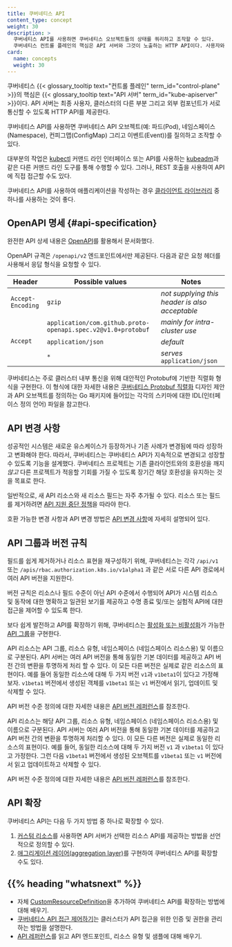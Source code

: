 ```yaml
---
title: 쿠버네티스 API
content_type: concept
weight: 30
description: >
  쿠버네티스 API를 사용하면 쿠버네티스 오브젝트들의 상태를 쿼리하고 조작할 수 있다.
  쿠버네티스 컨트롤 플레인의 핵심은 API 서버와 그것이 노출하는 HTTP API이다. 사용자와 클러스터의 다른 부분 및 모든 외부 컴포넌트는 API 서버를 통해 서로 통신한다.
card:
  name: concepts
  weight: 30
---
```


<!-- overview -->

쿠버네티스 {{< glossary_tooltip text="컨트롤 플레인" term_id="control-plane" >}}의 핵심은
{{< glossary_tooltip text="API 서버" term_id="kube-apiserver" >}}이다. API 서버는
최종 사용자, 클러스터의 다른 부분 그리고 외부 컴포넌트가 서로 통신할
수 있도록 HTTP API를 제공한다.

쿠버네티스 API를 사용하면 쿠버네티스 API 오브젝트(예:
파드(Pod), 네임스페이스(Namespace), 컨피그맵(ConfigMap) 그리고 이벤트(Event))를 질의하고 조작할 수 있다.

대부분의 작업은 [kubectl](/docs/reference/kubectl/overview/)
커맨드 라인 인터페이스 또는 API를 사용하는
[kubeadm](/docs/reference/setup-tools/kubeadm/)과
같은 다른 커맨드 라인 도구를 통해 수행할 수 있다.
그러나, REST 호출을 사용하여 API에 직접 접근할 수도 있다.

쿠버네티스 API를 사용하여 애플리케이션을 작성하는 경우
[클라이언트 라이브러리](/docs/reference/using-api/client-libraries/) 중 하나를 사용하는 것이 좋다.

<!-- body -->

## OpenAPI 명세 {#api-specification}

완전한 API 상세 내용은 [OpenAPI](https://www.openapis.org/)를 활용해서 문서화했다.

OpenAPI 규격은 `/openapi/v2` 엔드포인트에서만 제공된다.
다음과 같은 요청 헤더를 사용해서 응답 형식을 요청할 수 있다.

<table>
  <caption style="display:none">Valid request header values for OpenAPI v2 queries</caption>
  <thead>
     <tr>
        <th>Header</th>
        <th style="min-width: 50%;">Possible values</th>
        <th>Notes</th>
     </tr>
  </thead>
  <tbody>
     <tr>
        <td><code>Accept-Encoding</code></td>
        <td><code>gzip</code></td>
        <td><em>not supplying this header is also acceptable</em></td>
     </tr>
     <tr>
        <td rowspan="3"><code>Accept</code></td>
        <td><code>application/com.github.proto-openapi.spec.v2@v1.0+protobuf</code></td>
        <td><em>mainly for intra-cluster use</em></td>
     </tr>
     <tr>
        <td><code>application/json</code></td>
        <td><em>default</em></td>
     </tr>
     <tr>
        <td><code>*</code></td>
        <td><em>serves </em><code>application/json</code></td>
     </tr>
  </tbody>
</table>

쿠버네티스는 주로 클러스터 내부 통신을 위해 대안적인
Protobuf에 기반한 직렬화 형식을 구현한다. 이 형식에 대한
자세한 내용은 [쿠버네티스 Protobuf 직렬화](https://github.com/kubernetes/community/blob/master/contributors/design-proposals/api-machinery/protobuf.md) 디자인 제안과
API 오브젝트를 정의하는 Go 패키지에 들어있는 각각의 스키마에 대한
IDL(인터페이스 정의 언어) 파일을 참고한다.

## API 변경 사항

성공적인 시스템은 새로운 유스케이스가 등장하거나 기존 사례가 변경됨에 따라 성장하고 변화해야 한다.
따라서, 쿠버네티스는 쿠버네티스 API가 지속적으로 변경되고 성장할 수 있도록 기능을 설계했다.
쿠버네티스 프로젝트는 기존 클라이언트와의 호환성을 깨지 _않고_ 다른 프로젝트가
적응할 기회를 가질 수 있도록 장기간 해당 호환성을 유지하는 것을 목표로 한다.

일반적으로, 새 API 리소스와 새 리소스 필드는 자주 추가될 수 있다.
리소스 또는 필드를 제거하려면
[API 지원 중단 정책](/docs/reference/using-api/deprecation-policy/)을 따라야 한다.

호환 가능한 변경 사항과 API 변경 방법은
[API 변경 사항](https://git.k8s.io/community/contributors/devel/sig-architecture/api_changes.md#readme)에 자세히 설명되어 있다.

## API 그룹과 버전 규칙

필드를 쉽게 제거하거나 리소스 표현을 재구성하기 위해,
쿠버네티스는 각각 `/api/v1` 또는 `/apis/rbac.authorization.k8s.io/v1alpha1` 과
같은 서로 다른 API 경로에서 여러 API 버전을 지원한다.

버전 규칙은 리소스나 필드 수준이 아닌 API 수준에서 수행되어
API가 시스템 리소스 및 동작에 대한 명확하고 일관된 보기를 제공하고
수명 종료 및/또는 실험적 API에 대한 접근을
제어할 수 있도록 한다.

보다 쉽게 발전하고 API를 확장하기 위해, 쿠버네티스는
[활성화 또는 비활성화](/ko/docs/reference/using-api/#api-그룹-활성화-또는-비활성화)가
가능한 [API 그룹](/ko/docs/reference/using-api/#api-그룹)을 구현한다.

API 리소스는 API 그룹, 리소스 유형, 네임스페이스
(네임스페이스 리소스용) 및 이름으로 구분된다. API 서버는
여러 API 버전을 통해 동일한 기본 데이터를 제공하고 API 버전 간의
변환을 투명하게 처리 할 수 있다. 이 모든 다른 버전은 실제로
같은 리소스의 표현이다. 예를 들어 동일한 리소스에 대해
두 가지 버전 `v1`과 `v1beta1`이 있다고 가정해 보자.
`v1beta1` 버전에서 생성된 객체를 `v1beta1` 또는 `v1` 버전에서
읽기, 업데이트 및 삭제할 수 있다.

API 버전 수준 정의에 대한 자세한 내용은
[API 버전 레퍼런스](/ko/docs/reference/using-api/#api-버전-규칙)를 참조한다.

API 리소스는 해당 API 그룹, 리소스 유형, 네임스페이스
(네임스페이스 리소스용) 및 이름으로 구분된다. API 서버는 여러 API 버전을 통해 동일한
기본 데이터를 제공하고 API 버전 간의 변환을 투명하게
처리할 수 있다. 이 모든 다른 버전은 실제로
동일한 리소스의 표현이다. 예를 들어, 동일한 리소스에 대해 두 가지
버전 `v1` 과 `v1beta1` 이 있다고 가정한다. 그런 다음 `v1beta1` 버전에서
생성된 오브젝트를 `v1beta1` 또는 `v1` 버전에서 읽고 업데이트하고
삭제할 수 있다.

API 버전 수준 정의에 대한 자세한 내용은
[API 버전 레퍼런스](/ko/docs/reference/using-api/api-overview/#api-버전-규칙)를 참조한다.

## API 확장

쿠버네티스 API는 다음 두 가지 방법 중 하나로 확장할 수 있다.

1. [커스텀 리소스](/ko/docs/concepts/extend-kubernetes/api-extension/custom-resources/)를
   사용하면 API 서버가 선택한 리소스 API를 제공하는 방법을 선언적으로 정의할 수 있다.
1. [애그리게이션 레이어(aggregation layer)](/ko/docs/concepts/extend-kubernetes/api-extension/apiserver-aggregation/)를
   구현하여 쿠버네티스 API를 확장할 수도 있다.

## {{% heading "whatsnext" %}}

- 자체 [CustomResourceDefinition](/docs/tasks/extend-kubernetes/custom-resources/custom-resource-definitions/)을
  추가하여 쿠버네티스 API를 확장하는 방법에 대해 배우기.
- [쿠버네티스 API 접근 제어하기](/ko/docs/reference/access-authn-authz/controlling-access/)는
  클러스터가 API 접근을 위한 인증 및 권한을 관리하는 방법을 설명한다.
- [API 레퍼런스](/docs/reference/kubernetes-api/)를
  읽고 API 엔드포인트, 리소스 유형 및 샘플에 대해 배우기.
